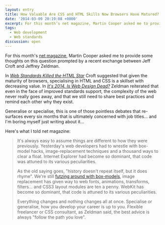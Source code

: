 ```yaml
---
layout: entry
title: How Valuable Are CSS and HTML Skills Now Browsers Have Matured?
date: '2014-03-09 20:19:08 +0000'
excerpt: For this month’s net magazine, Martin Cooper asked me to provide some thoughts on this question prompted by a recent exchange between Jeff Croft and Jeffrey Zeldman.
tags:
  - Web development
  - Web standards
discussion: open
---
```

For this month's [net magazine][1], Martin Cooper asked me to provide some thoughts on this question prompted by a recent exchange between Jeff Croft and Jeffrey Zeldman.

In <cite>[Web Standards Killed the HTML Star][2]</cite> Croft suggested that given the maturity of browsers, specialising in HTML and CSS is a skillset with decreasing value. In <cite>[It's 2014. Is Web Design Dead?][3]</cite> Zeldman reiterated that even in the face of improved standards support, the complexity of the web never really goes away, and that we still need to share best practices and remind each other why they exist.

Generalise or specialise, this is one of those pointless debates that re-surfaces every six months that is ultimately concerned with job titles... and I'm boring myself just writing about it...

Here's what I told net magazine:

> It's always easy to assume things are different to how they were previously. Yesterday's web developers had to wrestle with box-model hacks, image-replacement techniques and a thousand ways to clear a float. Internet Explorer had become so dominant, that code was attuned to its various peculiarities.
> 
> As the old saying goes, "history doesn't repeat itself, but it does rhyme". We're still [futzing around with box-models][4], image replacement has given way to web fonts, animations, transforms, filters... and CSS3 layout modules are ten a penny. WebKit has become so dominant, that code is attuned to its various peculiarities.
> 
> Everything changes and nothing changes all at once. Specialise or generalise, how you develop your career is up to you. Flexible freelancer or CSS consultant, as Zeldman said, the best advice is always "follow the path you love".

[1]: http://www.creativebloq.com/net-magazine
[2]: http://jeffcroft.com/blog/2014/jan/03/web-standards-killed-the-html-star/
[3]: http://www.zeldman.com/2014/01/06/its-2014-is-web-design-dead/
[4]: http://www.paulirish.com/2012/box-sizing-border-box-ftw/